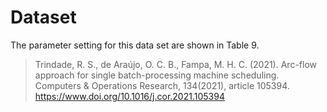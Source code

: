 # Dataset

The parameter setting for this data set are shown in Table 9.

> Trindade, R. S., de Araújo, O. C. B., Fampa, M. H. C. (2021). Arc-flow approach for single batch-processing machine scheduling. Computers & Operations Research, 134(2021), article 105394. https://www.doi.org/10.1016/j.cor.2021.105394
